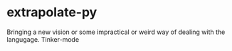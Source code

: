 # extrapolate-py
Bringing a new vision or some impractical or weird way of dealing with the langugage. Tinker-mode

